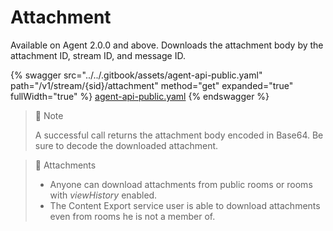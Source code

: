 # Attachment

Available on Agent 2.0.0 and above. Downloads the attachment body by the attachment ID, stream ID, and message ID.

{% swagger src="../../.gitbook/assets/agent-api-public.yaml" path="/v1/stream/{sid}/attachment" method="get" expanded="true" fullWidth="true" %}
[agent-api-public.yaml](../../.gitbook/assets/agent-api-public.yaml)
{% endswagger %}

> 🚧 Note
>
> A successful call returns the attachment body encoded in Base64. Be sure to decode the downloaded attachment.

> 📘 Attachments
>
> * Anyone can download attachments from public rooms or rooms with _viewHistory_ enabled.
> * The Content Export service user is able to download attachments even from rooms he is not a member of.

